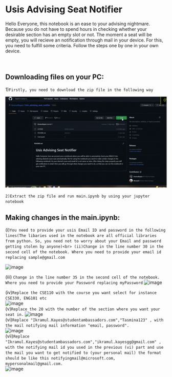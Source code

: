 # Usis Advising Seat Notifier
<p>Hello Everyone, this notebook is an ease to your advising nightmare. Because you do not have to spend hours in checking whether your desirable section has an empty slot or not. The moment a seat will be empty, you will recieve an notification through mail in your device. For this, you need to fulfill some criteria. Follow the steps one by one in your own device.</p><br>

## Downloading files on your PC:

1)```Firstly, you need to download the zip file in the following way```


<img src="gifs/1.gif" alt="Alt text" title="Optional title">

```2)Extract the zip file and run main.ipynb by using your jupyter notebook```

## Making changes in the main.ipynb:
(i)```You need to provide your usis Email ID and password in the following lines(The libaries used in the notebook are all official libraries from python. So, you need not to worry about your Email and password getting stolen by anyone)<br>
(ii)Change in the line number 30 in the second cell of the notebook. Where you need to provide your email id replacing sample@gmail.com```

![image](https://user-images.githubusercontent.com/67923321/229041957-f7e89f55-2220-42a0-aff9-0e3051fbcd21.png)



(iii) ```Change in the line number 35 in the second cell of the notebook. Where you need to provide your Password replacing myPassword```
![image](https://user-images.githubusercontent.com/67923321/230071760-4bfade74-98dc-4223-b6db-7bce694fb1f1.png)

(iv)```Replace the CSE110 with the course you want select for instance CSE330, ENG101 etc```<br>
![image](https://user-images.githubusercontent.com/67923321/230074408-5610a8ac-ef57-439d-82f4-e948e6e57d18.png) <br>
(v)```Replace the 20 with the number of the section where you want your seat in.```
![image](https://user-images.githubusercontent.com/67923321/230076026-945dab49-50b2-4307-bcaa-89b3c029db62.png) <br>
(vi)```Replace "Ikramul.Kayes@studentambassadors.com","Tasmina123" , with the mail notifying mail information "email, password".```<br>
![image](https://user-images.githubusercontent.com/67923321/230076590-77cc9578-cf51-40e1-b07f-a90958786cb6.png) <br>
(vii)```Replace "Ikramul.Kayes@studentambassadors.com","ikramul.kayesgg@gmail.com" , with the notifying mail id you used in the previous (vi) part and use the mail you want to get notified to (your personal mail) the format should be like this notifyingmail@microsoft.com, mypersonalmail@gmail.com.```<br>
![image](https://user-images.githubusercontent.com/67923321/230278947-7b439158-0162-4639-9495-57c187abfbb5.png)<br>


